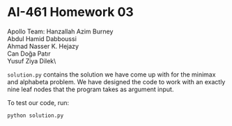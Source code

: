 # AI-461 Homework 03

Apollo Team:
Hanzallah Azim Burney\
Abdul Hamid Dabboussi\
Ahmad Nasser K. Hejazy\
Can Doğa Patır\
Yusuf Ziya Dilek\

`solution.py` contains the solution we have come up with for the minimax and alphabeta problem. We have designed the code to work with an exactly nine leaf nodes that the program takes as argument input.

To test our code, run:
```bash
python solution.py 
```